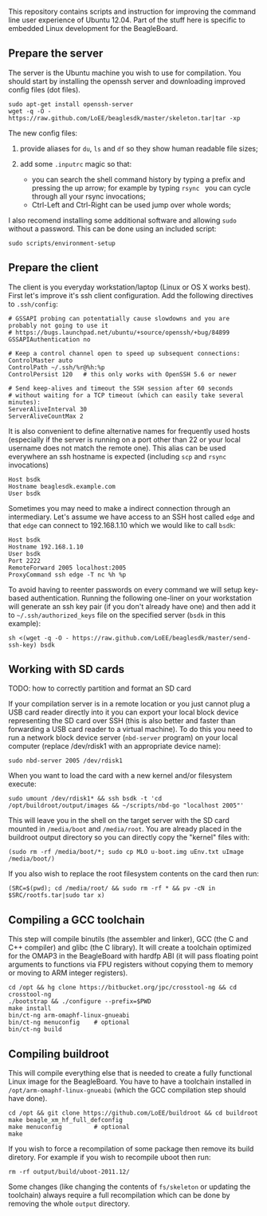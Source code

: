 This repository contains scripts and instruction for improving the command line user experience of Ubuntu 12.04.
Part of the stuff here is specific to embedded Linux development for the BeagleBoard.

## Prepare the server

The server is the Ubuntu machine you wish to use for compilation. You should start by installing
the openssh server and downloading improved config files (dot files).

    sudo apt-get install openssh-server
    wget -q -O - https://raw.github.com/LoEE/beaglesdk/master/skeleton.tar|tar -xp

The new config files:

1. provide aliases for `du`, `ls` and `df` so they show human readable file sizes;

2. add some `.inputrc` magic so that:

   * you can search the shell command history by typing a prefix and pressing the up arrow;
     for example by typing `rsync ` you can cycle through all your rsync invocations;
   * Ctrl-Left and Ctrl-Right can be used jump over whole words;

I also recomend installing some additional software and allowing `sudo` without a password. This
can be done using an included script:

    sudo scripts/environment-setup

## Prepare the client

The client is you everyday workstation/laptop (Linux or OS X works best). First let's improve it's
ssh client configuration. Add the following directives to `.ssh/config`:

    # GSSAPI probing can potentatially cause slowdowns and you are probably not going to use it
    # https://bugs.launchpad.net/ubuntu/+source/openssh/+bug/84899
    GSSAPIAuthentication no

    # Keep a control channel open to speed up subsequent connections:
    ControlMaster auto
    ControlPath ~/.ssh/%r@%h:%p
    ControlPersist 120   # this only works with OpenSSH 5.6 or newer

    # Send keep-alives and timeout the SSH session after 60 seconds
    # without waiting for a TCP timeout (which can easily take several minutes):
    ServerAliveInterval 30
    ServerAliveCountMax 2

It is also convenient to define alternative names for frequently used hosts (especially if the
server is running on a port other than 22 or your local username does not match the remote one).
This alias can be used everywhere an ssh hostname is expected (including `scp` and `rsync`
invocations)

    Host bsdk
    Hostname beaglesdk.example.com
    User bsdk

Sometimes you may need to make a indirect connection through an intermediary. Let's assume we
have access to an SSH host called `edge` and that `edge` can connect to 192.168.1.10 which
we would like to call `bsdk`:

    Host bsdk
    Hostname 192.168.1.10
    User bsdk
    Port 2222
    RemoteForward 2005 localhost:2005
    ProxyCommand ssh edge -T nc %h %p

To avoid having to reenter passwords on every command we will setup key-based authentication. Running
the following one-liner on your workstation will generate an ssh key pair (if you don't already have one)
and then add it to `~/.ssh/authorized_keys` file on the specified server (`bsdk` in this example):

    sh <(wget -q -O - https://raw.github.com/LoEE/beaglesdk/master/send-ssh-key) bsdk

## Working with SD cards

TODO: how to correctly partition and format an SD card

If your compilation server is in a remote location or you just cannot plug a USB card reader directly
into it you can export your local block device representing the SD card over SSH (this is also better and faster
than forwarding a USB card reader to a virtual machine). To do this you need to run a network block device
server (`nbd-server` program) on your local computer (replace /dev/rdisk1 with an appropriate device name):

    sudo nbd-server 2005 /dev/rdisk1

When you want to load the card with a new kernel and/or filesystem execute:

    sudo umount /dev/rdisk1* && ssh bsdk -t 'cd /opt/buildroot/output/images && ~/scripts/nbd-go "localhost 2005"'

This will leave you in the shell on the target server with the SD card mounted
in `/media/boot` and `/media/root`. You are already placed in the buildroot output
directory so you can directly copy the "kernel" files with:

    (sudo rm -rf /media/boot/*; sudo cp MLO u-boot.img uEnv.txt uImage /media/boot/)

If you also wish to replace the root filesystem contents on the card then run:

    (SRC=$(pwd); cd /media/root/ && sudo rm -rf * && pv -cN in $SRC/rootfs.tar|sudo tar x)

## Compiling a GCC toolchain

This step will compile binutils (the assembler and linker), GCC (the C and C++ compiler) and
glibc (the C library). It will create a toolchain optimized for the OMAP3 in the BeagleBoard with
hardfp ABI (it will pass floating point arguments to functions via FPU registers without copying
them to memory or moving to ARM integer registers).

    cd /opt && hg clone https://bitbucket.org/jpc/crosstool-ng && cd crosstool-ng
    ./bootstrap && ./configure --prefix=$PWD
    make install
    bin/ct-ng arm-omaphf-linux-gnueabi
    bin/ct-ng menuconfig    # optional
    bin/ct-ng build

## Compiling buildroot

This will compile everything else that is needed to create a fully functional Linux image
for the BeagleBoard. You have to have a toolchain installed in `/opt/arm-omaphf-linux-gnueabi`
(which the GCC compilation step should have done).

    cd /opt && git clone https://github.com/LoEE/buildroot && cd buildroot
    make beagle_xm_hf_full_defconfig
    make menuconfig         # optional
    make

If you wish to force a recompilation of some package then remove its build diretory. For example
if you wish to recompile uboot then run:

    rm -rf output/build/uboot-2011.12/

Some changes (like changing the contents of `fs/skeleton` or updating the toolchain) always require
a full recompilation which can be done by removing the whole `output` directory.
